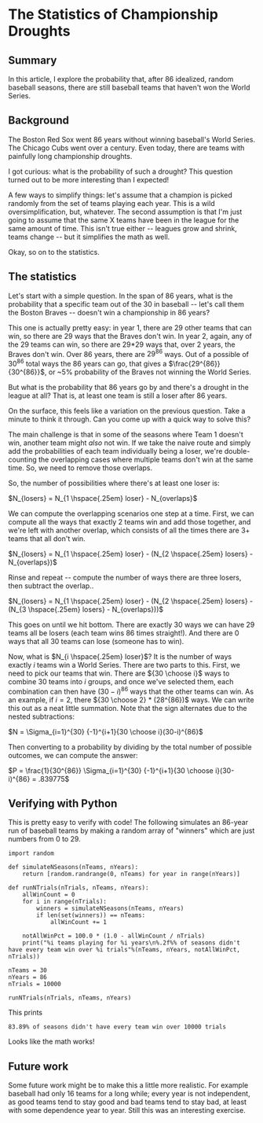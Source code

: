 # The Statistics of Championship Droughts

## Summary
In this article, I explore the probability that, after 86 idealized, random baseball seasons, there are still baseball teams that haven't won the World Series.

## Background

The Boston Red Sox went 86 years without winning baseball's World Series. The Chicago Cubs went over a century. Even today, there are teams with painfully long championship droughts.

I got curious: what is the probability of such a drought? This question turned out to be more interesting than I expected!

A few ways to simplify things: let's assume that a champion is picked randomly from the set of teams playing each year. This is a wild oversimplification, but, whatever. The second assumption is that I'm just going to assume that the same X teams have been in the league for the same amount of time. This isn't true either -- leagues grow and shrink, teams change -- but it simplifies the math as well. 

Okay, so on to the statistics. 

## The statistics

Let's start with a simple question. In the span of 86 years, what is the probability that a specific team out of the 30 in baseball -- let's call them the Boston Braves -- doesn't win a championship in 86 years?

This one is actually pretty easy: in year 1, there are 29 other teams that can win, so there are 29 ways that the Braves don't win. In year 2, again, any of the 29 teams can win, so there are 29*29 ways that, over 2 years, the Braves don't win. Over 86 years, there are $29^{86}$ ways. Out of a possible of $30^{86}$ total ways the 86 years can go, that gives a $\frac{29^{86}}{30^{86}}$, or ~5% probability of the Braves not winning the World Series. 

But what is the probability that 86 years go by and there's a drought in the league at all? That is, at least one team is still a loser after 86 years.

On the surface, this feels like a variation on the previous question. Take a minute to think it through. Can you come up with a quick way to solve this? 

The main challenge is that in some of the seasons where Team 1 doesn't win, another team might _also_ not win. If we take the naive route and simply add the probabilities of each team individually being a loser, we're double-counting the overlapping cases where multiple teams don't win at the same time. So, we need to remove those overlaps.

So, the number of possibilities where there's at least one loser is:

$N_{losers} = N_{1 \hspace{.25em} loser} - N_{overlaps}$

We can compute the overlapping scenarios one step at a time. First, we can compute all the ways that exactly 2 teams win and add those together, and we're left with another overlap, which consists of all the times there are 3+ teams that all don't win. 

$N_{losers} = N_{1 \hspace{.25em} loser} - (N_{2 \hspace{.25em} losers} - N_{overlaps})$

Rinse and repeat -- compute the number of ways there are three losers, then subtract the overlap..

$N_{losers} = N_{1 \hspace{.25em} loser} - (N_{2 \hspace{.25em} losers} - (N_{3 \hspace{.25em} losers} - N_{overlaps}))$

This goes on until we hit bottom. There are exactly 30 ways we can have 29 teams all be losers (each team wins 86 times straight!). And there are 0 ways that all 30 teams can lose (someone has to win). 

Now, what is $N_{i \hspace{.25em} loser}$? It is the number of ways exactly $i$ teams win a World Series. There are two parts to this. First, we need to pick our teams that win. There are ${30 \choose i}$ ways to combine 30 teams into $i$ groups, and once we've selected them, each combination can then have $(30-i)^{86}$ ways that the other teams can win. As an example, if $i=2$, there ${30 \choose 2} * (28^{86})$ ways. We can write this out as a neat little summation. Note that the sign alternates due to the nested subtractions:

$N = \Sigma_{i=1}^{30} {-1}^{i+1}{30 \choose i}(30-i)^{86}$

Then converting to a probability by dividing by the total number of possible outcomes, we can compute the answer:

$P = \frac{1}{30^{86}} \Sigma_{i=1}^{30} {-1}^{i+1}{30 \choose i}(30-i)^{86} = .839775$

## Verifying with Python

This is pretty easy to verify with code! The following simulates an 86-year run of baseball teams by making a random array of "winners" which are just numbers from 0 to 29. 

```
import random

def simulateNSeasons(nTeams, nYears):
    return [random.randrange(0, nTeams) for year in range(nYears)]
    
def runNTrials(nTrials, nTeams, nYears):
    allWinCount = 0
    for i in range(nTrials):
        winners = simulateNSeasons(nTeams, nYears)
        if len(set(winners)) == nTeams:
            allWinCount += 1
        
    notAllWinPct = 100.0 * (1.0 - allWinCount / nTrials)
    print("%i teams playing for %i years\n%.2f%% of seasons didn't have every team win over %i trials"%(nTeams, nYears, notAllWinPct, nTrials)) 
    
nTeams = 30
nYears = 86
nTrials = 10000

runNTrials(nTrials, nTeams, nYears)
```

This prints

```30 teams playing for 86 years
83.89% of seasons didn't have every team win over 10000 trials
```

Looks like the math works! 

## Future work

Some future work might be to make this a little more realistic. For example baseball had only 16 teams for a long while; every year is not independent, as good teams tend to stay good and bad teams tend to stay bad, at least with some dependence year to year. Still this was an interesting exercise. 
